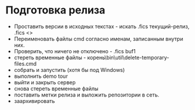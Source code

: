Подготовка релиза
==============

- Проставить версии в исходных текстах - искать .fics текущий-релиз, .fics <<TRUNK>>
- Переименовать файлы cmd согласно именам, записанным внутри них. 
- Проверить, что ничего не отключено - .fics buf1
- стереть временные файлы - корень\bin\util\delete-temporary-files.cmd
- собрать и запустить (хотя бы под Windows)
- выполнить demo tour
- выйти и закрыть сервер
- снова стереть временные файлы
- поставить метки релиза и выложить репозитории в сеть.
- заархивировать

